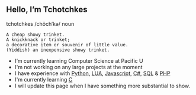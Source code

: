 ## Hello, I’m Tchotchkes

  tchotchkes /chŏch′kə/
noun

    A cheap showy trinket.
    A knickknack or trinket;
    a decorative item or souvenir of little value.
    (Yiddish) an inexpensive showy trinket.
    
- I’m currently learning Computer Science at Pacific U
- I'm not working on any large projects at the moment
- I have experience with [Python](https://www.python.org/), [LUA](https://www.lua.org/), [Javascript](https://ecma-international.org/publications-and-standards/standards/ecma-262/), [C#](https://learn.microsoft.com/en-us/dotnet/csharp/), [SQL](https://www.iso.org/standard/76583.html) & [PHP](https://www.php.net/)
- I'm currently learning [C](https://www.iso.org/standard/74528.html)
- I will update this page when I have something more substantial to show.

<!---
Serverleech/Serverleech is a special repository because its `README.md` (this file) appears on your GitHub profile.
You can click the Preview link to take a look at your changes.
--->
